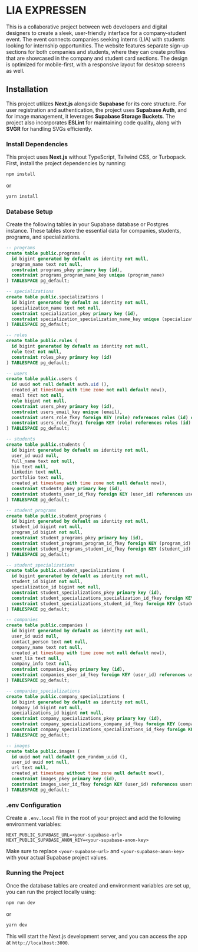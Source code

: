 # LIA EXPRESSEN

This is a collaborative project between web developers and digital designers to create a sleek, user-friendly interface for a company-student event. The event connects companies seeking interns (LIA) with students looking for internship opportunities. The website features separate sign-up sections for both companies and students, where they can create profiles that are showcased in the company and student card sections. The design is optimized for mobile-first, with a responsive layout for desktop screens as well.

## Installation

This project utilizes **Next.js** alongside **Supabase** for its core structure. For user registration and authentication, the project uses **Supabase Auth**, and for image management, it leverages **Supabase Storage Buckets**. The project also incorporates **ESLint** for maintaining code quality, along with **SVGR** for handling SVGs efficiently.

### Install Dependencies

This project uses **Next.js** without TypeScript, Tailwind CSS, or Turbopack. First, install the project dependencies by running:

```bash
npm install
```

or

```bash
yarn install
```

### Database Setup

Create the following tables in your Supabase database or Postgres instance. These tables store the essential data for companies, students, programs, and specializations.

```SQL
-- programs
create table public.programs (
  id bigint generated by default as identity not null,
  program_name text not null,
  constraint programs_pkey primary key (id),
  constraint programs_program_name_key unique (program_name)
) TABLESPACE pg_default;
```

```SQL
-- specializations
create table public.specializations (
  id bigint generated by default as identity not null,
  specialization_name text not null,
  constraint specialization_pkey primary key (id),
  constraint specialization_specialization_name_key unique (specialization_name)
) TABLESPACE pg_default;
```

```SQL
-- roles
create table public.roles (
  id bigint generated by default as identity not null,
  role text not null,
  constraint roles_pkey primary key (id)
) TABLESPACE pg_default;
```

```SQL
-- users
create table public.users (
  id uuid not null default auth.uid (),
  created_at timestamp with time zone not null default now(),
  email text not null,
  role bigint not null,
  constraint users_pkey primary key (id),
  constraint users_email_key unique (email),
  constraint users_role_fkey foreign KEY (role) references roles (id) on update CASCADE on delete CASCADE,
  constraint users_role_fkey1 foreign KEY (role) references roles (id) on update CASCADE on delete CASCADE
) TABLESPACE pg_default;
```

```SQL
-- students
create table public.students (
  id bigint generated by default as identity not null,
  user_id uuid null,
  full_name text not null,
  bio text null,
  linkedin text null,
  portfolio text null,
  created_at timestamp with time zone not null default now(),
  constraint students_pkey primary key (id),
  constraint students_user_id_fkey foreign KEY (user_id) references users (id) on delete CASCADE
) TABLESPACE pg_default;
```

```SQL
-- student_programs
create table public.student_programs (
  id bigint generated by default as identity not null,
  student_id bigint not null,
  program_id bigint not null,
  constraint student_programs_pkey primary key (id),
  constraint student_programs_program_id_fkey foreign KEY (program_id) references programs (id) on update CASCADE on delete CASCADE,
  constraint student_programs_student_id_fkey foreign KEY (student_id) references students (id) on update CASCADE on delete CASCADE
) TABLESPACE pg_default;
```

```SQL
-- student_specializations
create table public.student_specializations (
  id bigint generated by default as identity not null,
  student_id bigint not null,
  specialization_id bigint not null,
  constraint student_specializations_pkey primary key (id),
  constraint student_specializations_specialization_id_fkey foreign KEY (specialization_id) references specializations (id) on update CASCADE on delete CASCADE,
  constraint student_specializations_student_id_fkey foreign KEY (student_id) references students (id) on update CASCADE on delete CASCADE
) TABLESPACE pg_default;
```

```SQL
-- companies
create table public.companies (
  id bigint generated by default as identity not null,
  user_id uuid null,
  contact_person text not null,
  company_name text not null,
  created_at timestamp with time zone not null default now(),
  want_lia text null,
  company_info text null,
  constraint companies_pkey primary key (id),
  constraint companies_user_id_fkey foreign KEY (user_id) references users (id) on update CASCADE on delete CASCADE
) TABLESPACE pg_default;
```

```SQL
-- companies_specializations
create table public.company_specializations (
  id bigint generated by default as identity not null,
  company_id bigint not null,
  specializations_id bigint not null,
  constraint company_specializations_pkey primary key (id),
  constraint company_specializations_company_id_fkey foreign KEY (company_id) references companies (id) on update CASCADE on delete CASCADE,
  constraint company_specializations_specializations_id_fkey foreign KEY (specializations_id) references specializations (id) on update CASCADE on delete CASCADE
) TABLESPACE pg_default;
```

```SQL
-- images
create table public.images (
  id uuid not null default gen_random_uuid (),
  user_id uuid not null,
  url text null,
  created_at timestamp without time zone null default now(),
  constraint images_pkey primary key (id),
  constraint images_user_id_fkey foreign KEY (user_id) references users (id) on delete CASCADE
) TABLESPACE pg_default;
```

### .env Configuration

Create a `.env.local` file in the root of your project and add the following environment variables:

```
NEXT_PUBLIC_SUPABASE_URL=<your-supabase-url>
NEXT_PUBLIC_SUPABASE_ANON_KEY=<your-supabase-anon-key>
```

Make sure to replace `<your-supabase-url>` and `<your-supabase-anon-key>` with your actual Supabase project values.

### Running the Project

Once the database tables are created and environment variables are set up, you can run the project locally using:

```bash
npm run dev
```

or

```bash
yarn dev
```

This will start the Next.js development server, and you can access the app at `http://localhost:3000`.
